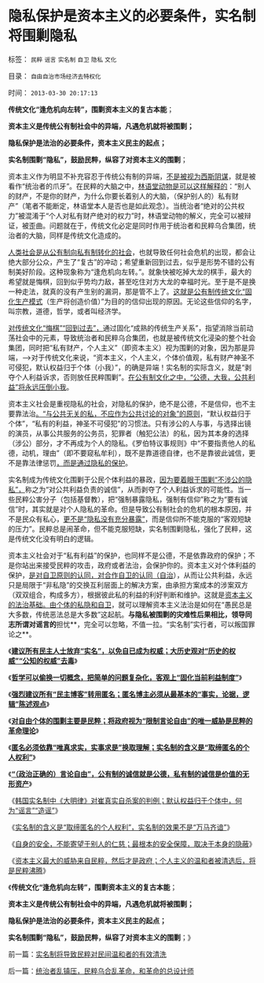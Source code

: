 # 隐私保护是资本主义的必要条件，实名制将围剿隐私

标签： `民粹` `谣言` `实名制` `自卫` `隐私` `文化` 

目录： `自由自治市场经济去特权化`

时间： `2013-03-30 20:17:13`

**传统文化“逢危机向左转”，围剿资本主义的复古本能**；

**资本主义是传统公有制社会中的异端，凡遇危机就将被围剿；**

**隐私保护是法治的必要条件，资本主义民主的起点；**

**实名制围剿“隐私”，鼓励民粹，纵容了对资本主义的围剿**；

资本主义作为明显不补充容忍于传统公有制的异端，[不是被视为西斯阴谋](../../../2013/3/24/《星球大战》《前传》中的罗马史和基督教文化.md)，就是被看作“统治者的爪牙”。在民粹的大脑之中，[林语堂动物是可以这样解释的](../../../2013/2/27/谁是明朝社会的统治者？文化大革命和互联网的朋党大战！.md)：“别人的财产，不是你的财产，为什么你要长着别人的大脑，（保护别人的）私有财产”（笔者不能断定，林语堂本人是否也是如此观念）。当统治者“绝对的公共权力”被混淆于“个人对私有财产绝对的权力”时，林语堂动物的解义，完全可以被辩证，被歪曲。问题就在于，传统文化必定是同时作用于统治者和民粹乌合集团，统治者的大脑，同样是传统文化造成的。

[人类社会是从公有制向私有制转化的社会](../../../2012/10/8/长子继承权是公有制社会的制度实现.md)，也就导致任何社会危机的出现，都会让绝大部分公众，产生了“复古”的冲动；希望重新回到过去，似乎是形势不错的公有制美好阶段。这种现象称为“逢危机向左转。”。就象快被吃掉大龙的棋手，最大的希望就是悔棋，回到似乎势均力敌，甚至吃住对方大龙的幸福时光。至于是不是换一种走法，就真的没有产生别的漏洞，那是管不上了。[这就是公有制传统文化“固化生产模式](../../../2013/1/7/公有制政体根据旧经验固化经济模式.md)（生产将创造价值）”为目的的信仰出现的原因。无论这些信仰的名字，叫宗教，道德，哲学，或者叫经济学。

[对传统文化“悔棋”“回到过去”，](../../../2013/1/26/“暴力复古”一直被信仰成“革命进步”！以及民主的真义.md)通过固化“成熟的传统生产关系”，指望消除当前动荡社会中的元素，导致统治者和民粹乌合集团，也就是被传统文化浸染的整个社会集团，同时把“私有财产，个人主义”（即资本主义）视为围剿的对象，因为那是异端，——>对于传统文化来说，“资本主义，个人主义，个体价值观，私有财产神圣不可侵犯，默认权益归于个体（小我）”，的确是异端！实名制的实际含义，就是“剥夺个人利益诉求，否则放任民粹围剿”。[在公有制文化之中，“公德，大我，公共利益”将永远压倒小我](../../../2013/3/2/不可能对多数人暴政实行革命.md)。

资本主义社会是重视隐私的社会，对隐私的保护，绝不是公德，不是信仰，也不主要靠法治[。“与公共无关的私，不应作为公共讨论的对象”的原则](http://darthvad.blog.163.com/blog/static/53399470201062905157718/)，“默认权益归于个体”，“私有的利益，神圣不可侵犯”的习惯法。只有涉公的人与事，与选择出镜的演员，从事公共服务的公务员，犯罪者（触犯公法）的私，因为其本身的选择（涉公）部分，才不再成为个人的隐私。《罗伯特议事规则》中“不要指责他人的私德，动机，理由”（即不要窥私牟利），既不是靠道德自律，也不是靠彼此诚信，更不是靠法律惩罚[，而是通过隐私的保护](../../../2011/4/27/理性主义者自爆隐私的权威性.md)。

实名制成为传统文化围剿于公民个体利益的暴政，[因为要着眼于围剿“不涉公的隐私”，](../../../2011/12/29/股神斗法，比拼隐私斗面子.md)称之为“对公共利益负责的诚信”，从而剥夺了个人利益诉求的可能性。当一些民粹公害分子（包括基督教），把“强制暴露隐私，强制有信仰”称之为“要有诚信”时，其实就是对个人隐私的革命。但是导致公有制社会的危机的根本原因，并不是民众有私心，[更不是“隐私没有充分暴露”](../../../2010/2/10/邪恶也许只是一种病！有病！.md)，而是信仰所不能克服的“客观短缺的压力”。民粹总是闹革命，但不能克服短缺，实名制围剿隐私，强化了民粹，这是传统文化没有明白的逻辑。

资本主义社会对于“私有利益”的保护，也同样不是公德，不是依靠政府的保护；不是你站出来接受民粹的攻击，政府或者法治，会保护你的。资本主义对个体利益的保护，[是对自卫原则的认同，对合作自卫的认同（自治](../../../2013/1/9/独立与革命的区别，“言论自由”和“政治不正确（信仰）的自由”.md)），从而让公共利益，永远只是局限于“非私隐”的交换互利层面上的解决方案，由承担方案成本的涉案双方（双双组合，构成多方），根据彼此私的利益的利好判断和维护。这就是[资本主义的法治基础。由个体的私隐和自卫](../../../2012/12/13/强盗本能与自治自卫的天然平衡体.md)，就可以理解资本主义法治是如何在“愚民总是大多数，传统恶法总是大多数”这起航。**与隐私被围剿的灾难性后果相比，领导同志所谓对谣言的**担忧**，完全可以忽略，不值一拉。“实名制”实行者，可以叛国罪论之**。

《[**建议所有民主人士放弃“实名”，以免自已成为权威；大历史观对“历史的权威”“公知的权威”去毒**](../../../2013/2/13/大历史观对“历史的权威”“公知的权威”去毒.md)》

《[**哲学可以偷换一切概念，把简单的问题复杂化，客观上“固化当前利益制度”**](../../../2013/2/13/哲学可以偷换一切概念，除了听众读者的理解.md)》

《[**强烈建议所有“民主博客”转用匿名；匿名博主必须从最基本的“事实，论据，逻辑”陈述观点**](../../../2013/2/14/强烈建议所有“民主博客”转用匿名.md)》

《[**对自由个体的围剿主要是民粹；将政府视为“限制言论自由”的唯一威胁是民粹的革命理论**](../../../2013/2/14/政府一般容忍温和言论，围剿自由的是极左和民粹.md)》

《[**匿名必须依靠“唯真求实，实事求是”换取理解；实名制的含义是“取缔匿名的个人权利”**](../../../2013/2/14/实名制即“取缔不留名的个人权力”，将令“匿名煽动”具备权威.md)》

《[**“（政治正确的）言论自由”，公有制的诚信就是公德，私有制的诚信是价值的无形资产**](../../../2013/2/14/专制都鼓励“（政治正确的）言论自由”，诚信的不同定义.md)》

《[韩国实名制中《大明律》对崔真实自杀案的判例；默认权益归于个体中，何为“谣言”“造谣”](../../../2013/2/15/韩国实名制中《大明律》对崔真实自杀案的判例；.md)》

《[实名制的含义是“取缔匿名的个人权利”，实名制的效果不是“万马齐谙”](../../../2013/2/14/实名制即“取缔不留名的个人权力”，将令“匿名煽动”具备权威.md)》

《[自身的安全，不能寄望于别人的仁慈；最根本的安全保障，取决于本身的隐蔽](../../../2013/3/30/实名制将令我们处于权力和民粹的两面迫害；.md)》

《[资本主义最大的威胁来自民粹，然后才是政府；个人主义的温和者被清选后，将是民粹沸腾](../../../2013/3/30/实名制将导致民粹对民间温和者的有效清洗.md)》

《**传统文化“逢危机向左转”，围剿资本主义的复古本能**；

**资本主义是传统公有制社会中的异端，凡遇危机就将被围剿；**

**隐私保护是法治的必要条件，资本主义民主的起点；**

**实名制围剿“隐私”，鼓励民粹，纵容了对资本主义的围剿**；》



前一篇：[实名制将导致民粹对民间温和者的有效清洗](../../../2013/3/30/实名制将导致民粹对民间温和者的有效清洗.md)

后一篇：[统治者乱镇压，民粹乌合乱革命，和革命的总设计师](../../../2013/3/31/统治者乱镇压，民粹乌合乱革命，和革命的总设计师.md)